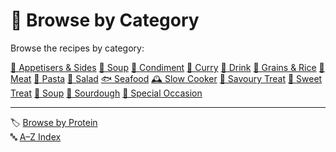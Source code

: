 # 📁 Browse by Category

Browse the recipes by category:

[🥂 Appetisers & Sides](../category/appetisers_sides.md) 
[🍲 Soup](../category/condiment.md) 
[🍯 Condiment](../category/condiment.md) 
[🍛 Curry](../category/curry.md) 
[🍹 Drink](../category/drink.md) 
[🍚 Grains & Rice](../category/grains_rice.md) 
[🍗 Meat](../category/meat.md) 
[🍝 Pasta](../category/pasta.md) 
[🥗 Salad](../category/salad.md) 
[🐟 Seafood](../category/seafood.md) 
[🕰️ Slow Cooker](../category/slow_cooker.md) 
[🥖 Savoury Treat](../category/savoury.md) 
[🍪 Sweet Treat](../category/sweet.md) 
[🥘 Soup](../category/soup.md) 
[🍞 Sourdough](../category/sourdough.md) 
[🎉 Special Occasion](../category/special_occasion.md) 


---

🏷️ [Browse by Protein](../indexes/proteins.md)  
🔤 [A–Z Index](../indexes/alphabet.md)